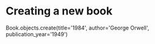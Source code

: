 # Creating a new book
Book.objects.create(title='1984', author='George Orwell', publication_year='1949')
